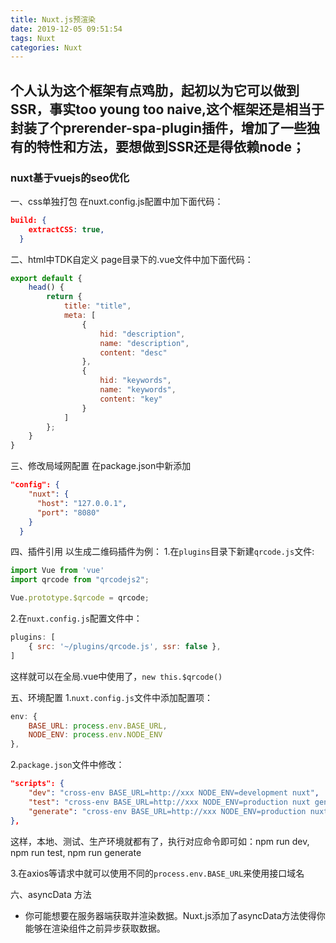 ```yaml
---
title: Nuxt.js预渲染
date: 2019-12-05 09:51:54
tags: Nuxt
categories: Nuxt
---
```


## 个人认为这个框架有点鸡肋，起初以为它可以做到SSR，事实too young too naive,这个框架还是相当于封装了个prerender-spa-plugin插件，增加了一些独有的特性和方法，要想做到SSR还是得依赖node；
### nuxt基于vuejs的seo优化

一、css单独打包
在nuxt.config.js配置中加下面代码：
```json
build: {
    extractCSS: true,
  }
```

二、html中TDK自定义
page目录下的.vue文件中加下面代码：
```js
export default {
	head() {
		return {
			title: "title",
			meta: [
				{
					hid: "description",
					name: "description",
					content: "desc"
				},
				{
					hid: "keywords",
					name: "keywords",
					content: "key"
				}
			]
		};
	}
}
```

三、修改局域网配置
在package.json中新添加
```json
"config": {
    "nuxt": {
      "host": "127.0.0.1",
      "port": "8080"
    }
  }
```

四、插件引用
以生成二维码插件为例：
1.在`plugins`目录下新建`qrcode.js`文件:
```js
import Vue from 'vue'
import qrcode from "qrcodejs2";

Vue.prototype.$qrcode = qrcode;
```
2.在`nuxt.config.js`配置文件中：
```js
plugins: [
	{ src: '~/plugins/qrcode.js', ssr: false },
]
```
这样就可以在全局.vue中使用了，`new this.$qrcode()`

五、环境配置
1.`nuxt.config.js`文件中添加配置项：
```js
env: {
	BASE_URL: process.env.BASE_URL,
	NODE_ENV: process.env.NODE_ENV
},
```
2.`package.json`文件中修改：
```json
"scripts": {
	"dev": "cross-env BASE_URL=http://xxx NODE_ENV=development nuxt",
	"test": "cross-env BASE_URL=http://xxx NODE_ENV=production nuxt generate",
	"generate": "cross-env BASE_URL=http://xxx NODE_ENV=production nuxt generate"
},
```
这样，本地、测试、生产环境就都有了，执行对应命令即可如：npm run dev, npm run test, npm run generate

3.在axios等请求中就可以使用不同的`process.env.BASE_URL`来使用接口域名

六、asyncData 方法
* 你可能想要在服务器端获取并渲染数据。Nuxt.js添加了asyncData方法使得你能够在渲染组件之前异步获取数据。